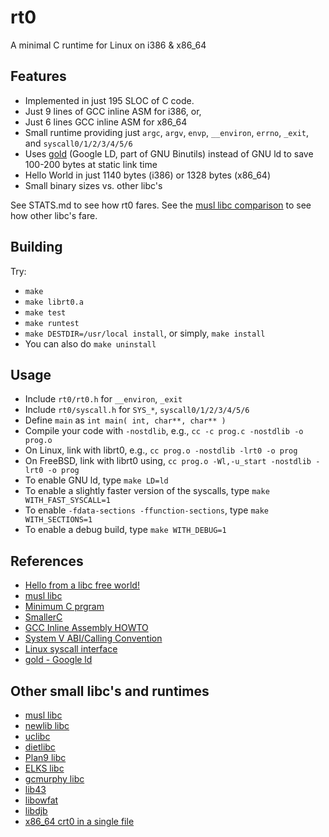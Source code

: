 # rt0
A minimal C runtime for Linux on i386 &amp; x86_64

## Features
* Implemented in just 195 SLOC of C code.
* Just 9 lines of GCC inline ASM for i386, or,
* Just 6 lines GCC inline ASM for x86_64
* Small runtime providing just `argc`, `argv`, `envp`, `__environ`, `errno`, `_exit`, and `syscall0/1/2/3/4/5/6`
* Uses [gold][19] (Google LD, part of GNU Binutils) instead of GNU ld to save 100-200 bytes at static link time
* Hello World in just 1140 bytes (i386) or 1328 bytes (x86_64)
* Small binary sizes vs. other libc's

See STATS.md to see how rt0 fares.
See the [musl libc comparison][0] to see how other libc's fare.

## Building
Try:
* `make`
* `make librt0.a`
* `make test`
* `make runtest`
* `make DESTDIR=/usr/local install`, or simply, `make install`
* You can also do `make uninstall`

## Usage
* Include `rt0/rt0.h` for `__environ`, `_exit`
* Include `rt0/syscall.h` for `SYS_*`, `syscall0/1/2/3/4/5/6`
* Define `main` as `int main( int, char**, char** )`
* Compile your code with `-nostdlib`, e.g., `cc -c prog.c -nostdlib -o prog.o`
* On Linux, link with librt0, e.g., `cc prog.o -nostdlib -lrt0 -o prog`
* On FreeBSD, link with librt0 using, `cc prog.o -Wl,-u_start -nostdlib -lrt0 -o prog`
* To enable GNU ld, type `make LD=ld`
* To enable a slightly faster version of the syscalls, type `make WITH_FAST_SYSCALL=1`
* To enable `-fdata-sections -ffunction-sections`, type `make WITH_SECTIONS=1`
* To enable a debug build, type `make WITH_DEBUG=1`

## References
* [Hello from a libc free world!][1]
* [musl libc][2]
* [Minimum C prgram][3]
* [SmallerC][4]
* [GCC Inline Assembly HOWTO][5]
* [System V ABI/Calling Convention][6]
* [Linux syscall interface][7]
* [gold - Google ld][19]

## Other small libc's and runtimes
* [musl libc][8]
* [newlib libc][9]
* [uclibc][10]
* [dietlibc][11]
* [Plan9 libc][12]
* [ELKS libc][13]
* [gcmurphy libc][13]
* [lib43][15]
* [libowfat][16]
* [libdjb][17]
* [x86_64 crt0 in a single file][18]

[0]: http://www.etalabs.net/compare_libcs.html
[1]: https://blogs.oracle.com/ksplice/entry/hello_from_a_libc_free
[2]: http://git.musl-libc.org/cgit/musl/tree/
[3]: http://www.erik-n.net/studies/linux_boot_c/linux_boot_c.pdf
[4]: https://github.com/alexfru/SmallerC/blob/master/
[5]: http://www.ibiblio.org/gferg/ldp/GCC-Inline-Assembly-HOWTO.html
[6]: http://wiki.osdev.org/System_V_ABI#Calling_Convention
[7]: http://en.wikibooks.org/wiki/X86_Assembly/Interfacing_with_Linux#Making_a_syscall
[8]: http://www.musl-libc.org/
[9]: https://sourceware.org/newlib/
[10]: http://www.uclibc.org/
[11]: http://www.fefe.de/dietlibc/
[12]: http://git.suckless.org/9base/tree/lib9/libc.h
[13]: https://packages.debian.org/wheezy/elks-libc
[14]: https://bitbucket.org/gcmurphy/libc/src 
[15]: https://github.com/lunixbochs/lib43
[16]: http://www.fefe.de/libowfat/
[17]: http://www.fefe.de/djb/
[18]: https://gist.github.com/lunixbochs/462ee21c3353c56b910f
[19]: http://en.wikipedia.org/wiki/Gold_%28linker%29
